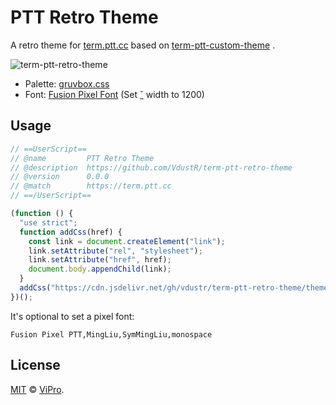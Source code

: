 # PTT Retro Theme

A retro theme for [term.ptt.cc](https://term.ptt.cc/) based on [term-ptt-custom-theme](https://github.com/VdustR/term-ptt-custom-theme) .

![term-ptt-retro-theme](https://vdustr.dev/asset-2022/04-08-term-ptt-custom-theme/retro.png)

- Palette: [gruvbox.css](https://github.com/VdustR/gruvbox.css)
- Font: [Fusion Pixel Font](https://github.com/TakWolf/fusion-pixel-font) (Set [ˇ](https://unicode-table.com/en/02C7/) width to 1200)

## Usage

```js
// ==UserScript==
// @name         PTT Retro Theme
// @description  https://github.com/VdustR/term-ptt-retro-theme
// @version      0.0.0
// @match        https://term.ptt.cc
// ==/UserScript==

(function () {
  "use strict";
  function addCss(href) {
    const link = document.createElement("link");
    link.setAttribute("rel", "stylesheet");
    link.setAttribute("href", href);
    document.body.appendChild(link);
  }
  addCss("https://cdn.jsdelivr.net/gh/vdustr/term-ptt-retro-theme/theme.css");
})();
```

It's optional to set a pixel font:

```
Fusion Pixel PTT,MingLiu,SymMingLiu,monospace
```

## License

[MIT](https://github.com/VdustR/term-ptt-custom-theme/blob/main/LICENSE) © [ViPro](https://vdustr.dev).
